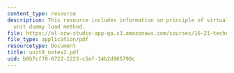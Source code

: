 ```yaml
---
content_type: resource
description: This resource includes information on principle of virtual forces, and
  unit dummy load method.
file: https://ol-ocw-studio-app-qa.s3.amazonaws.com/courses/16-21-techniques-for-structural-analysis-and-design-spring-2005/b0b7cf7007222223c5ef14b2d965798c_unit8_notes2.pdf
file_type: application/pdf
resourcetype: Document
title: unit8_notes2.pdf
uid: b0b7cf70-0722-2223-c5ef-14b2d965798c
---
```

